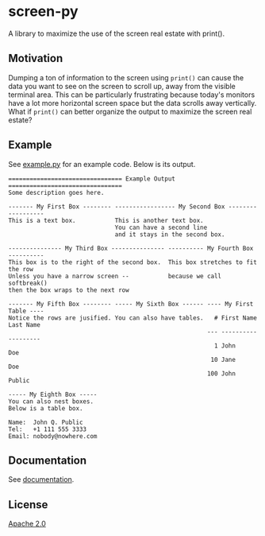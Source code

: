 # screen-py

A library to maximize the use of the screen real estate with print().


## Motivation

Dumping a ton of information to the screen using `print()` can cause the data
you want to see on the screen to scroll up, away from the visible terminal
area.  This can be particularly frustrating because today's monitors have a lot
more horizontal screen space but the data scrolls away vertically.  What if
`print()` can better organize the output to maximize the screen real estate?


## Example

See [example.py] for an example code. Below is its output.

```
================================ Example Output ================================
Some description goes here.

------- My First Box -------- ----------------- My Second Box ------------------
This is a text box.           This is another text box.
                              You can have a second line
                              and it stays in the second box.

--------------- My Third Box --------------- ---------- My Fourth Box ----------
This box is to the right of the second box.  This box stretches to fit the row
Unless you have a narrow screen --           because we call softbreak()
then the box wraps to the next row

------- My Fifth Box -------- ----- My Sixth Box ------ ---- My First Table ----
Notice the rows are jusified. You can also have tables.   # First Name Last Name
                                                        --- ---------- ---------
                                                          1 John       Doe
                                                         10 Jane       Doe
                                                        100 John       Public

----- My Eighth Box -----
You can also nest boxes.
Below is a table box.

Name:  John Q. Public
Tel:   +1 111 555 3333
Email: nobody@nowhere.com
```


## Documentation

See [documentation].


## License

[Apache 2.0]


[example.py]: <https://github.com/markuskimius/screen-py/blob/master/test/example.py>
[Apache 2.0]: <https://github.com/markuskimius/screen-py/blob/master/LICENSE>
[documentation]: <https://github.com/markuskimius/screen-py/blob/master/doc/README.md>

